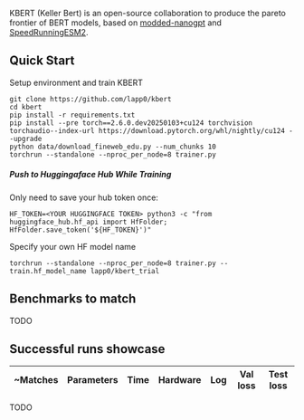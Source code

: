 KBERT (Keller Bert) is an open-source collaboration to produce the pareto frontier of BERT models, based on [modded-nanogpt](https://github.com/KellerJordan/modded-nanogpt) and [SpeedRunningESM2](https://github.com/Synthyra/SpeedRunningESM2).

## Quick Start

Setup environment and train KBERT

```
git clone https://github.com/lapp0/kbert
cd kbert
pip install -r requirements.txt
pip install --pre torch==2.6.0.dev20250103+cu124 torchvision torchaudio--index-url https://download.pytorch.org/whl/nightly/cu124 --upgrade
python data/download_fineweb_edu.py --num_chunks 10
torchrun --standalone --nproc_per_node=8 trainer.py
```

##### Push to Huggingaface Hub While Training
Only need to save your hub token once:
```
HF_TOKEN=<YOUR HUGGINGFACE TOKEN> python3 -c "from huggingface_hub.hf_api import HfFolder; HfFolder.save_token('${HF_TOKEN}')"
```
Specify your own HF model name
```
torchrun --standalone --nproc_per_node=8 trainer.py --train.hf_model_name lapp0/kbert_trial
```


## Benchmarks to match
TODO

## Successful runs showcase

|~Matches |Parameters|Time      |Hardware |Log | Val loss | Test loss |
|--------|----------|----------|---------|----|-----------|-----------|
TODO
